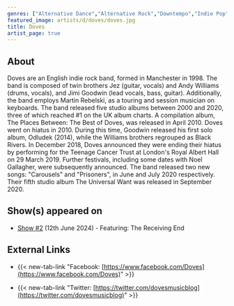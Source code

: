 ```yaml
---
genres: ["Alternative Dance","Alternative Rock","Downtempo","Indie Pop","Indie Rock","Trip Hop","Dream Pop","Post-Britpop"]
featured_image: artists/d/doves/doves.jpg
title: Doves
artist_page: true
---
```

## About

Doves are an English indie rock band, formed in Manchester in 1998. The band is composed of twin brothers Jez (guitar, vocals) and Andy Williams (drums, vocals), and Jimi Goodwin (lead vocals, bass, guitar). Additionally, the band employs Martin Rebelski, as a touring and session musician on keyboards. The band released five studio albums between 2000 and 2020, three of which reached #1 on the UK album charts. A compilation album, The Places Between: The Best of Doves, was released in April 2010.
Doves went on hiatus in 2010. During this time, Goodwin released his first solo album, Odludek (2014), while the Williams brothers regrouped as Black Rivers. In December 2018, Doves announced they were ending their hiatus by performing for the Teenage Cancer Trust at London's Royal Albert Hall on 29 March 2019. Further festivals, including some dates with Noel Gallagher, were subsequently announced. The band released two new songs: "Carousels" and "Prisoners", in June and July 2020 respectively. Their fifth studio album The Universal Want was released in September 2020.



## Show(s) appeared on

- [Show #2](/shows/featuring-the-receiving-end/) (12th June 2024) - Featuring: The Receiving End

## External Links

- {{< new-tab-link "Facebook: [https://www.facebook.com/Doves](https://www.facebook.com/Doves)" >}}


- {{< new-tab-link "Twitter: [https://twitter.com/dovesmusicblog](https://twitter.com/dovesmusicblog)" >}}


